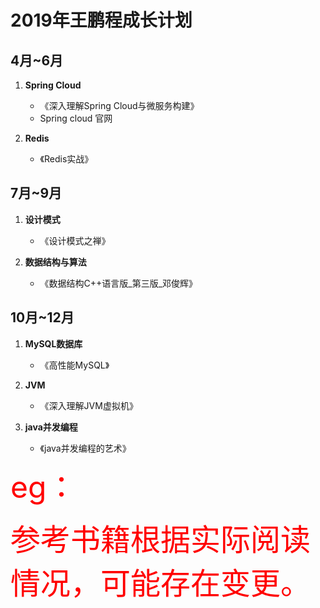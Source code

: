 # 2019年王鹏程成长计划

## 4月~6月

1. **Spring Cloud**

    + 《深入理解Spring Cloud与微服务构建》
    + Spring cloud 官网

2. **Redis**

    + 《Redis实战》

## 7月~9月

1. **设计模式**

    + 《设计模式之禅》

2. **数据结构与算法**

    + 《数据结构C++语言版_第三版_邓俊辉》

## 10月~12月

1. **MySQL数据库**

    + 《高性能MySQL》

2. **JVM**

    + 《深入理解JVM虚拟机》
   
3. **java并发编程**

    + 《java并发编程的艺术》

<font color='red' size=10>
eg：
    
参考书籍根据实际阅读情况，可能存在变更。
</font>